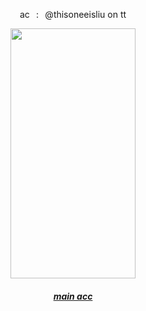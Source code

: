 <div id="header" align="center">

ac⠀:⠀@thisoneeisliu on tt

<div id="header" align="center">

  <img src=https://files.catbox.moe/f2mnu7.webp width="200" height="400">

<div id="header" align="center">
  
##### [main acc](https://github.com/5uguru)
